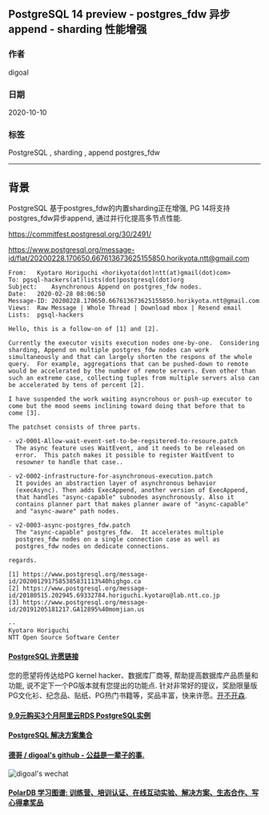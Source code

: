 ## PostgreSQL 14 preview - postgres_fdw 异步append - sharding 性能增强     
    
### 作者    
digoal    
    
### 日期    
2020-10-10    
    
### 标签    
PostgreSQL , sharding , append postgres_fdw      
    
----    
    
## 背景    
PostgreSQL 基于postgres_fdw的内置sharding正在增强, PG 14将支持postgres_fdw异步append, 通过并行化提高多节点性能.     
    
https://commitfest.postgresql.org/30/2491/  
  
https://www.postgresql.org/message-id/flat/20200228.170650.667613673625155850.horikyota.ntt@gmail.com    
    
```    
From:	Kyotaro Horiguchi <horikyota(dot)ntt(at)gmail(dot)com>    
To:	pgsql-hackers(at)lists(dot)postgresql(dot)org    
Subject:	Asynchronous Append on postgres_fdw nodes.    
Date:	2020-02-28 08:06:50    
Message-ID:	20200228.170650.667613673625155850.horikyota.ntt@gmail.com    
Views:	Raw Message | Whole Thread | Download mbox | Resend email    
Lists:	pgsql-hackers    
    
Hello, this is a follow-on of [1] and [2].    
    
Currently the executor visits execution nodes one-by-one.  Considering    
sharding, Append on multiple postgres_fdw nodes can work    
simultaneously and that can largely shorten the respons of the whole    
query.  For example, aggregations that can be pushed-down to remote    
would be accelerated by the number of remote servers. Even other than    
such an extreme case, collecting tuples from multiple servers also can    
be accelerated by tens of percent [2].    
    
I have suspended the work waiting asyncrohous or push-up executor to    
come but the mood seems inclining toward doing that before that to    
come [3].    
    
The patchset consists of three parts.    
    
- v2-0001-Allow-wait-event-set-to-be-regsitered-to-resoure.patch    
  The async feature uses WaitEvent, and it needs to be released on    
  error.  This patch makes it possible to register WaitEvent to    
  resowner to handle that case..    
    
- v2-0002-infrastructure-for-asynchronous-execution.patch    
  It povides an abstraction layer of asynchronous behavior    
  (execAsync). Then adds ExecAppend, another version of ExecAppend,    
  that handles "async-capable" subnodes asynchronously. Also it    
  contains planner part that makes planner aware of "async-capable"    
  and "async-aware" path nodes.    
    
- v2-0003-async-postgres_fdw.patch    
  The "async-capable" postgres_fdw.  It accelerates multiple    
  postgres_fdw nodes on a single connection case as well as    
  postgres_fdw nodes on dedicate connections.    
    
regards.    
    
[1] https://www.postgresql.org/message-id/2020012917585385831113%40highgo.ca    
[2] https://www.postgresql.org/message-id/20180515.202945.69332784.horiguchi.kyotaro@lab.ntt.co.jp    
[3] https://www.postgresql.org/message-id/20191205181217.GA12895%40momjian.us    
    
--     
Kyotaro Horiguchi    
NTT Open Source Software Center    
```    
      
  
#### [PostgreSQL 许愿链接](https://github.com/digoal/blog/issues/76 "269ac3d1c492e938c0191101c7238216")
您的愿望将传达给PG kernel hacker、数据库厂商等, 帮助提高数据库产品质量和功能, 说不定下一个PG版本就有您提出的功能点. 针对非常好的提议，奖励限量版PG文化衫、纪念品、贴纸、PG热门书籍等，奖品丰富，快来许愿。[开不开森](https://github.com/digoal/blog/issues/76 "269ac3d1c492e938c0191101c7238216").  
  
  
#### [9.9元购买3个月阿里云RDS PostgreSQL实例](https://www.aliyun.com/database/postgresqlactivity "57258f76c37864c6e6d23383d05714ea")
  
  
#### [PostgreSQL 解决方案集合](https://yq.aliyun.com/topic/118 "40cff096e9ed7122c512b35d8561d9c8")
  
  
#### [德哥 / digoal's github - 公益是一辈子的事.](https://github.com/digoal/blog/blob/master/README.md "22709685feb7cab07d30f30387f0a9ae")
  
  
![digoal's wechat](../pic/digoal_weixin.jpg "f7ad92eeba24523fd47a6e1a0e691b59")
  
  
#### [PolarDB 学习图谱: 训练营、培训认证、在线互动实验、解决方案、生态合作、写心得拿奖品](https://www.aliyun.com/database/openpolardb/activity "8642f60e04ed0c814bf9cb9677976bd4")
  
